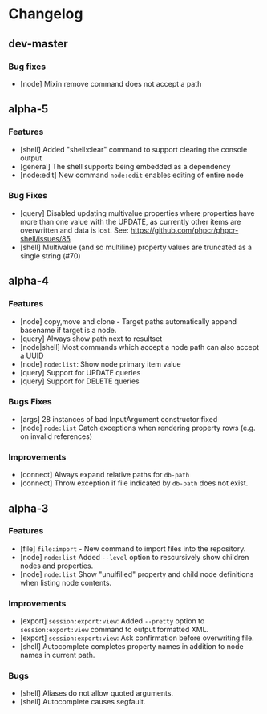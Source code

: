 Changelog
=========

dev-master
----------

### Bug fixes

- [node] Mixin remove command does not accept a path

alpha-5
-------

### Features

- [shell] Added "shell:clear" command to support clearing the console output
- [general] The shell supports being embedded as a dependency
- [node:edit] New command `node:edit` enables editing of entire node

### Bug Fixes

- [query] Disabled updating multivalue properties where properties have more
          than one value with the UPDATE, as currently other items are overwritten and
          data is lost. See: https://github.com/phpcr/phpcr-shell/issues/85
- [shell] Multivalue (and so multiline) property values are truncated as a single string (#70)

alpha-4
-------

### Features

- [node] copy,move and clone - Target paths automatically append basename if target is a node.
- [query] Always show path next to resultset
- [node|shell] Most commands which accept a node path can also accept a UUID
- [node] `node:list`: Show node primary item value
- [query] Support for UPDATE queries
- [query] Support for DELETE queries

### Bugs Fixes

- [args] 28 instances of bad InputArgument constructor fixed
- [node] `node:list` Catch exceptions when rendering property rows (e.g. on invalid references)

### Improvements

- [connect] Always expand relative paths for `db-path`
- [connect] Throw exception if file indicated by `db-path` does not exist.

alpha-3
-------

### Features

- [file] `file:import` - New command to import files into the repository.
- [node] `node:list` Added `--level` option to rescursively show children nodes and properties.
- [node] `node:list` Show "unulfilled" property and child node definitions when listing node contents.

### Improvements

- [export] `session:export:view`: Added `--pretty` option to `session:export:view` command to output formatted XML.
- [export] `session:export:view`: Ask confirmation before overwriting file.
- [shell] Autocomplete completes property names in addition to node names in current path.

### Bugs

- [shell] Aliases do not allow quoted arguments.
- [shell] Autocomplete causes segfault.
